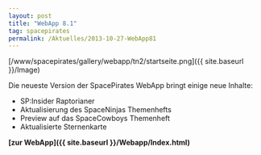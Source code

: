 ```yaml
---
layout: post
title: "WebApp 8.1"
tag: spacepirates
permalink: /Aktuelles/2013-10-27-WebApp81
---
```



[/www/spacepirates/gallery/webapp/tn2/startseite.png]({{ site.baseurl }}/Image)

Die neueste Version der SpacePirates WebApp bringt einige neue Inhalte:

- SP:Insider Raptorianer
- Aktualisierung des SpaceNinjas Themenhefts
- Preview auf das SpaceCowboys Themenheft
- Aktualisierte Sternenkarte

**[zur WebApp]({{ site.baseurl }}/Webapp/Index.html)**


